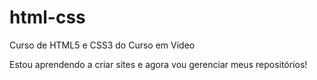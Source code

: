 # html-css
Curso de HTML5 e CSS3 do Curso em Vídeo 

Estou aprendendo a criar sites e agora vou gerenciar meus repositórios!
